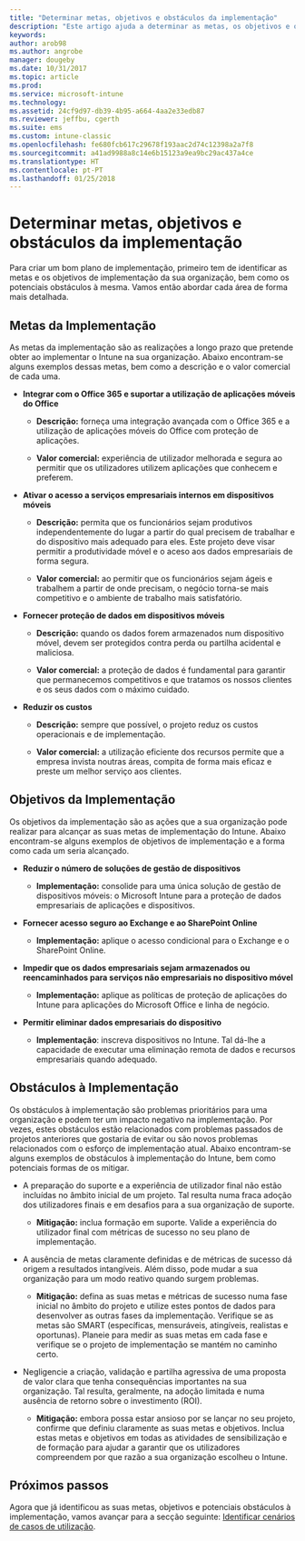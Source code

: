 ```yaml
---
title: "Determinar metas, objetivos e obstáculos da implementação"
description: "Este artigo ajuda a determinar as metas, os objetivos e os obstáculos da implementação para uma implementação apenas na cloud do Microsoft Intune."
keywords: 
author: arob98
ms.author: angrobe
manager: dougeby
ms.date: 10/31/2017
ms.topic: article
ms.prod: 
ms.service: microsoft-intune
ms.technology: 
ms.assetid: 24cf9d97-db39-4b95-a664-4aa2e33edb87
ms.reviewer: jeffbu, cgerth
ms.suite: ems
ms.custom: intune-classic
ms.openlocfilehash: fe680fcb617c29678f193aac2d74c12398a2a7f8
ms.sourcegitcommit: a41ad9988a8c14e6b15123a9ea9bc29ac437a4ce
ms.translationtype: HT
ms.contentlocale: pt-PT
ms.lasthandoff: 01/25/2018
---
```

# <a name="determine-deployment-goals-objectives-and-challenges"></a>Determinar metas, objetivos e obstáculos da implementação

Para criar um bom plano de implementação, primeiro tem de identificar as metas e os objetivos de implementação da sua organização, bem como os potenciais obstáculos à mesma. Vamos então abordar cada área de forma mais detalhada.

## <a name="deployment-goals"></a>Metas da Implementação

As metas da implementação são as realizações a longo prazo que pretende obter ao implementar o Intune na sua organização. Abaixo encontram-se alguns exemplos dessas metas, bem como a descrição e o valor comercial de cada uma.

-   **Integrar com o Office 365 e suportar a utilização de aplicações móveis do Office**

    -   **Descrição:** forneça uma integração avançada com o Office 365 e a utilização de aplicações móveis do Office com proteção de aplicações.

    -   **Valor comercial:** experiência de utilizador melhorada e segura ao permitir que os utilizadores utilizem aplicações que conhecem e preferem.

-   **Ativar o acesso a serviços empresariais internos em dispositivos móveis**

    -   **Descrição:** permita que os funcionários sejam produtivos independentemente do lugar a partir do qual precisem de trabalhar e do dispositivo mais adequado para eles. Este projeto deve visar permitir a produtividade móvel e o aceso aos dados empresariais de forma segura.

    -   **Valor comercial:** ao permitir que os funcionários sejam ágeis e trabalhem a partir de onde precisam, o negócio torna-se mais competitivo e o ambiente de trabalho mais satisfatório.

-   **Fornecer proteção de dados em dispositivos móveis**

    -   **Descrição:** quando os dados forem armazenados num dispositivo móvel, devem ser protegidos contra perda ou partilha acidental e maliciosa.

    -   **Valor comercial:** a proteção de dados é fundamental para garantir que permanecemos competitivos e que tratamos os nossos clientes e os seus dados com o máximo cuidado.

-   **Reduzir os custos**

    -   **Descrição:** sempre que possível, o projeto reduz os custos operacionais e de implementação.

    -    **Valor comercial:** a utilização eficiente dos recursos permite que a empresa invista noutras áreas, compita de forma mais eficaz e preste um melhor serviço aos clientes.

## <a name="deployment-objectives"></a>Objetivos da Implementação

Os objetivos da implementação são as ações que a sua organização pode realizar para alcançar as suas metas de implementação do Intune. Abaixo encontram-se alguns exemplos de objetivos de implementação e a forma como cada um seria alcançado.

-   **Reduzir o número de soluções de gestão de dispositivos**

    -   **Implementação:** consolide para uma única solução de gestão de dispositivos móveis: o Microsoft Intune para a proteção de dados empresariais de aplicações e dispositivos.

-   **Fornecer acesso seguro ao Exchange e ao SharePoint Online**

    -   **Implementação:** aplique o acesso condicional para o Exchange e o SharePoint Online.

-   **Impedir que os dados empresariais sejam armazenados ou reencaminhados para serviços não empresariais no dispositivo móvel**

    -   **Implementação:** aplique as políticas de proteção de aplicações do Intune para aplicações do Microsoft Office e linha de negócio.

-   **Permitir eliminar dados empresariais do dispositivo**

    -   **Implementação**: inscreva dispositivos no Intune. Tal dá-lhe a capacidade de executar uma eliminação remota de dados e recursos empresariais quando adequado.

## <a name="deployment-challenges"></a>Obstáculos à Implementação

Os obstáculos à implementação são problemas prioritários para uma organização e podem ter um impacto negativo na implementação. Por vezes, estes obstáculos estão relacionados com problemas passados de projetos anteriores que gostaria de evitar ou são novos problemas relacionados com o esforço de implementação atual. Abaixo encontram-se alguns exemplos de obstáculos à implementação do Intune, bem como potenciais formas de os mitigar.

-   A preparação do suporte e a experiência de utilizador final não estão incluídas no âmbito inicial de um projeto. Tal resulta numa fraca adoção dos utilizadores finais e em desafios para a sua organização de suporte.

    -   **Mitigação:** inclua formação em suporte. Valide a experiência do utilizador final com métricas de sucesso no seu plano de implementação.

-   A ausência de metas claramente definidas e de métricas de sucesso dá origem a resultados intangíveis. Além disso, pode mudar a sua organização para um modo reativo quando surgem problemas.

    -   **Mitigação:** defina as suas metas e métricas de sucesso numa fase inicial no âmbito do projeto e utilize estes pontos de dados para desenvolver as outras fases da implementação. Verifique se as metas são SMART (específicas, mensuráveis, atingíveis, realistas e oportunas). Planeie para medir as suas metas em cada fase e verifique se o projeto de implementação se mantém no caminho certo.

-   Negligencie a criação, validação e partilha agressiva de uma proposta de valor clara que tenha consequências importantes na sua organização. Tal resulta, geralmente, na adoção limitada e numa ausência de retorno sobre o investimento (ROI).

    -   **Mitigação:** embora possa estar ansioso por se lançar no seu projeto, confirme que definiu claramente as suas metas e objetivos. Inclua estas metas e objetivos em todas as atividades de sensibilização e de formação para ajudar a garantir que os utilizadores compreendem por que razão a sua organização escolheu o Intune.

## <a name="next-steps"></a>Próximos passos

Agora que já identificou as suas metas, objetivos e potenciais obstáculos à implementação, vamos avançar para a secção seguinte: [Identificar cenários de casos de utilização](planning-guide-scenarios.md).

